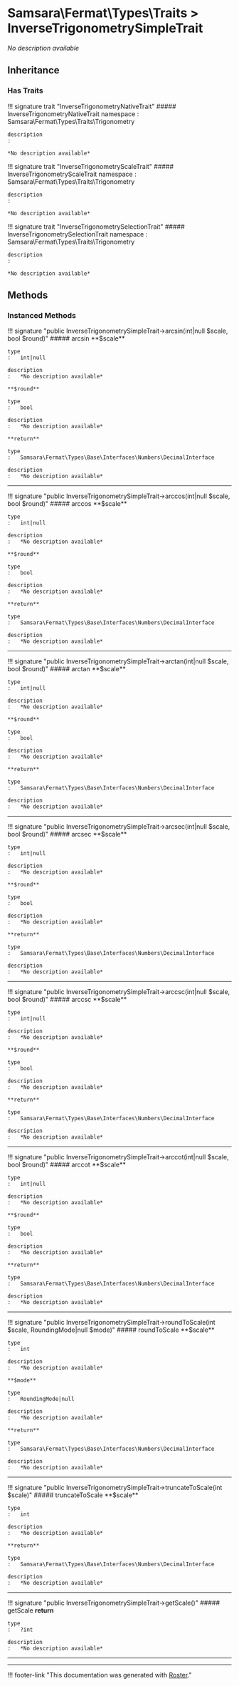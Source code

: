 # Samsara\Fermat\Types\Traits > InverseTrigonometrySimpleTrait

*No description available*


## Inheritance


### Has Traits

!!! signature trait "InverseTrigonometryNativeTrait"
    ##### InverseTrigonometryNativeTrait
    namespace
    :   Samsara\Fermat\Types\Traits\Trigonometry

    description
    :   

    *No description available*

!!! signature trait "InverseTrigonometryScaleTrait"
    ##### InverseTrigonometryScaleTrait
    namespace
    :   Samsara\Fermat\Types\Traits\Trigonometry

    description
    :   

    *No description available*

!!! signature trait "InverseTrigonometrySelectionTrait"
    ##### InverseTrigonometrySelectionTrait
    namespace
    :   Samsara\Fermat\Types\Traits\Trigonometry

    description
    :   

    *No description available*



## Methods


### Instanced Methods

!!! signature "public InverseTrigonometrySimpleTrait->arcsin(int|null $scale, bool $round)"
    ##### arcsin
    **$scale**

    type
    :   int|null

    description
    :   *No description available*

    **$round**

    type
    :   bool

    description
    :   *No description available*

    **return**

    type
    :   Samsara\Fermat\Types\Base\Interfaces\Numbers\DecimalInterface

    description
    :   *No description available*
    
---

!!! signature "public InverseTrigonometrySimpleTrait->arccos(int|null $scale, bool $round)"
    ##### arccos
    **$scale**

    type
    :   int|null

    description
    :   *No description available*

    **$round**

    type
    :   bool

    description
    :   *No description available*

    **return**

    type
    :   Samsara\Fermat\Types\Base\Interfaces\Numbers\DecimalInterface

    description
    :   *No description available*
    
---

!!! signature "public InverseTrigonometrySimpleTrait->arctan(int|null $scale, bool $round)"
    ##### arctan
    **$scale**

    type
    :   int|null

    description
    :   *No description available*

    **$round**

    type
    :   bool

    description
    :   *No description available*

    **return**

    type
    :   Samsara\Fermat\Types\Base\Interfaces\Numbers\DecimalInterface

    description
    :   *No description available*
    
---

!!! signature "public InverseTrigonometrySimpleTrait->arcsec(int|null $scale, bool $round)"
    ##### arcsec
    **$scale**

    type
    :   int|null

    description
    :   *No description available*

    **$round**

    type
    :   bool

    description
    :   *No description available*

    **return**

    type
    :   Samsara\Fermat\Types\Base\Interfaces\Numbers\DecimalInterface

    description
    :   *No description available*
    
---

!!! signature "public InverseTrigonometrySimpleTrait->arccsc(int|null $scale, bool $round)"
    ##### arccsc
    **$scale**

    type
    :   int|null

    description
    :   *No description available*

    **$round**

    type
    :   bool

    description
    :   *No description available*

    **return**

    type
    :   Samsara\Fermat\Types\Base\Interfaces\Numbers\DecimalInterface

    description
    :   *No description available*
    
---

!!! signature "public InverseTrigonometrySimpleTrait->arccot(int|null $scale, bool $round)"
    ##### arccot
    **$scale**

    type
    :   int|null

    description
    :   *No description available*

    **$round**

    type
    :   bool

    description
    :   *No description available*

    **return**

    type
    :   Samsara\Fermat\Types\Base\Interfaces\Numbers\DecimalInterface

    description
    :   *No description available*
    
---

!!! signature "public InverseTrigonometrySimpleTrait->roundToScale(int $scale, RoundingMode|null $mode)"
    ##### roundToScale
    **$scale**

    type
    :   int

    description
    :   *No description available*

    **$mode**

    type
    :   RoundingMode|null

    description
    :   *No description available*

    **return**

    type
    :   Samsara\Fermat\Types\Base\Interfaces\Numbers\DecimalInterface

    description
    :   *No description available*
    
---

!!! signature "public InverseTrigonometrySimpleTrait->truncateToScale(int $scale)"
    ##### truncateToScale
    **$scale**

    type
    :   int

    description
    :   *No description available*

    **return**

    type
    :   Samsara\Fermat\Types\Base\Interfaces\Numbers\DecimalInterface

    description
    :   *No description available*
    
---

!!! signature "public InverseTrigonometrySimpleTrait->getScale()"
    ##### getScale
    **return**

    type
    :   ?int

    description
    :   *No description available*
    
---




---
!!! footer-link "This documentation was generated with [Roster](https://jordanrl.github.io/Roster/)."